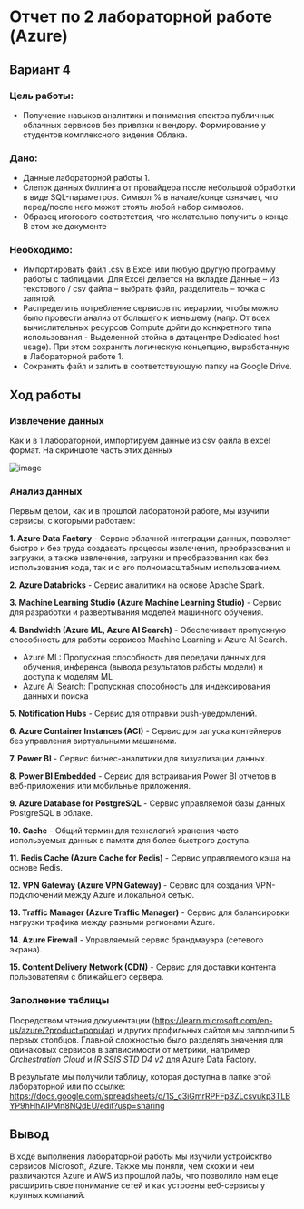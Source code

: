 # Отчет по 2 лабораторной работе (Azure)
## Вариант 4

### Цель работы: 
- Получение навыков аналитики и понимания спектра публичных облачных сервисов без привязки к вендору. Формирование у студентов комплексного видения Облака. 
### Дано: 
- Данные лабораторной работы 1.
- Слепок данных биллинга от провайдера после небольшой обработки в виде SQL-параметров. Символ % в начале/конце означает, что перед/после него может стоять любой набор символов.
- Образец итогового соответствия, что желательно получить в конце. В этом же документе  
### Необходимо: 
- Импортировать файл .csv в Excel или любую другую программу работы с таблицами. Для Excel делается на вкладке Данные – Из текстового / csv файла – выбрать файл, разделитель – точка с запятой.
- Распределить потребление сервисов по иерархии, чтобы можно было провести анализ от большего к меньшему (напр. От всех вычислительных ресурсов Compute дойти до конкретного типа использования - Выделенной стойка в датацентре Dedicated host usage). При этом сохранять логическую концепцию, выработанную в Лабораторной работе 1.
- Сохранить файл и залить в соответствующую папку на Google Drive.

## Ход работы

### Извлечение данных
Как и в 1 лабораторной, импортируем данные из csv файла в excel формат. На скриншоте часть этих данных

![image](https://github.com/user-attachments/assets/a17e54e2-6214-4031-8ca4-25e4048dcd22)

### Анализ данных

Первым делом, как и в прошлой лаборатоной работе, мы изучили сервисы, с которыми работаем:

**1. Azure Data Factory** - Сервис облачной интеграции данных, позволяет быстро и без труда создавать процессы извлечения, преобразования и загрузки, а также извлечения, загрузки и преобразования как без использования кода, так и с его полномасштабным использованием.

**2. Azure Databricks** - Сервис аналитики на основе Apache Spark.

**3. Machine Learning Studio (Azure Machine Learning Studio)** - Сервис для разработки и развертывания моделей машинного обучения.

**4. Bandwidth (Azure ML, Azure AI Search)** - Обеспечивает пропускную способность для работы сервисов Machine Learning и Azure AI Search.  

- Azure ML: Пропускная способность для передачи данных для обучения, инференса (вывода результатов работы модели) и доступа к моделям ML
- Azure AI Search: Пропускная способность для индексирования данных и поиска

**5. Notification Hubs** - Сервис для отправки push-уведомлений.

**6. Azure Container Instances (ACI)** - Сервис для запуска контейнеров без управления виртуальными машинами.

**7. Power BI** - Сервис бизнес-аналитики для визуализации данных.

**8. Power BI Embedded** - Сервис для встраивания Power BI отчетов в веб-приложения или мобильные приложения.

**9. Azure Database for PostgreSQL** - Сервис управляемой базы данных PostgreSQL в облаке.

**10. Cache** - Общий термин для технологий хранения часто используемых данных в памяти для более быстрого доступа.

**11. Redis Cache (Azure Cache for Redis)** - Сервис управляемого кэша на основе Redis.

**12. VPN Gateway (Azure VPN Gateway)** - Сервис для создания VPN-подключений между Azure и локальной сетью.

**13. Traffic Manager (Azure Traffic Manager)** - Сервис для балансировки нагрузки трафика между разными регионами Azure.

**14. Azure Firewall** - Управляемый сервис брандмауэра (сетевого экрана).

**15. Content Delivery Network (CDN)** - Сервис для доставки контента пользователям с ближайшего сервера.

### Заполнение таблицы

Посредством чтения документации (https://learn.microsoft.com/en-us/azure/?product=popular) и других профильных сайтов мы заполнили 5 первых столбцов. Главной сложностью было разделять значения для одинаковых сервисов в запвисимости от метрики, например _Orchestration Cloud_ и _IR SSIS STD D4 v2_ для Azure Data Factory.

В результате мы получили таблицу, которая доступна в папке этой лабораторной или по ссылке: https://docs.google.com/spreadsheets/d/1S_c3iGmrRPFFp3ZLcsvukp3TLBYP9hHhAIPMn8NQdEU/edit?usp=sharing

## Вывод

В ходе выполнения лабораторной работы мы изучили устройсктво сервисов Microsoft, Azure. Также мы поняли, чем схожи и чем различаются Azure и AWS из прошлой лабы, что позволило нам еще расширить свое понимание сетей и как устроены веб-сервисы у крупных компаний.
